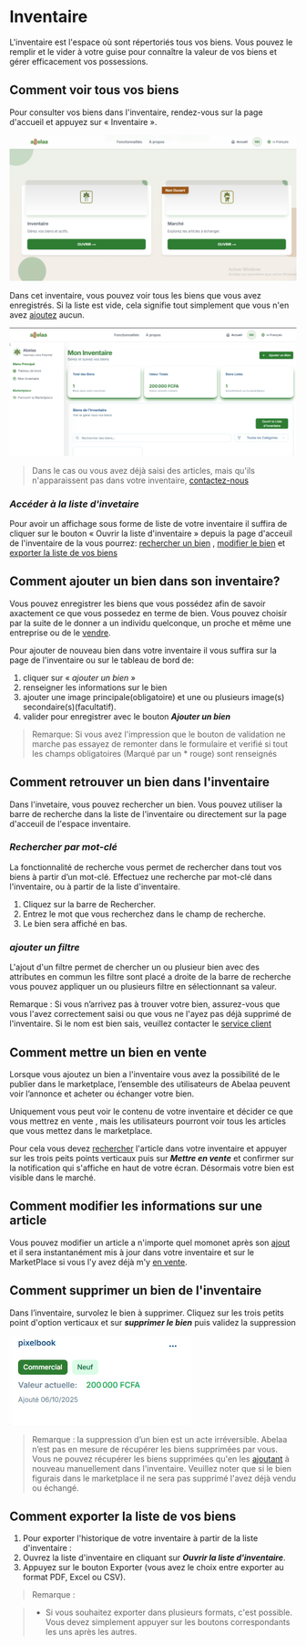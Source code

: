 # Inventaire

L'inventaire est l'espace où sont répertoriés tous vos biens. Vous pouvez le remplir et le vider à votre guise pour connaître la valeur de vos biens et gérer efficacement vos possessions.

## Comment voir tous vos biens

Pour consulter vos biens dans l'inventaire, rendez-vous sur la page d'accueil et appuyez sur « Inventaire ».

![Alt text](../assets/img/accueil.png " Page d'acceuil")

Dans cet inventaire, vous pouvez voir tous les biens que vous avez enregistrés. Si la liste est vide, cela signifie tout simplement que vous n'en avez [ajoutez](#comment-ajouter-un-bien-dans-son-inventaire) aucun.

![Alt text](../assets/img/inventor.png " Page d'acceuil de l'inventaire")

> Dans le cas ou vous avez déjà saisi des articles, mais qu'ils n'apparaissent pas dans votre inventaire, [contactez-nous](https://wa.me/+237698778055)

### *Accéder à la liste d'invetaire*

Pour avoir un affichage sous forme de liste de votre inventaire il suffira de cliquer sur le bouton « Ouvrir la liste d'inventaire » depuis la page d'acceuil de l'inventaire de la vous pourrez: [rechercher un bien](#retrouver-un-bien-dans-linventaire) , [modifier le bien](#modifier-un-article) et [exporter la liste de vos biens](#exporter-la-liste-de-vos-biens)

## Comment ajouter un bien dans son inventaire?

Vous pouvez enregistrer les biens que vous possédez afin de savoir axactement ce que vous possedez en terme de bien.
Vous pouvez choisir par la suite de le donner a un individu quelconque, un proche et même une entreprise ou de le [vendre](#comment-mettre-un-bien-en-vente).

Pour ajouter de nouveau bien dans votre inventaire il vous suffira sur la page de l'inventaire ou sur le tableau de bord de:

1. cliquer sur « *ajouter un bien* »
2. renseigner  les informations sur le bien
3. ajouter une image principale(obligatoire) et une ou plusieurs image(s) secondaire(s)(facultatif).
4. valider pour enregistrer avec le bouton ***Ajouter un bien***

> Remarque: Si vous avez l'impression que le bouton de validation ne marche pas essayez de remonter dans le formulaire et verifié si tout les champs obligatoires (Marqué par un * rouge) sont renseignés


## Comment retrouver un bien dans l'inventaire 

Dans l'invetaire, vous pouvez rechercher un bien. Vous pouvez utiliser la barre de recherche dans la liste de l'inventaire ou directement sur la page d'acceuil de l'espace inventaire.

### *Rechercher par mot-clé*

La fonctionnalité de recherche vous permet de rechercher dans tout vos biens à partir d’un mot-clé. Effectuez une recherche par mot-clé dans l'inventaire, ou à partir de la liste d'inventaire.

1. Cliquez sur la barre de Rechercher.
2. Entrez le mot que vous recherchez dans le champ de recherche.
3. Le bien sera affiché en bas.

### *ajouter un filtre*

L'ajout d'un filtre permet de chercher un ou plusieur bien avec des attributes en commun les filtre sont placé a droite de la barre de recherche vous pouvez appliquer un ou plusieurs filtre en sélectionnant sa valeur.

Remarque : Si vous n’arrivez pas à trouver votre bien, assurez-vous que vous l'avez correctement saisi ou que vous ne l'ayez pas déjà supprimé de l'inventaire. Si le nom est bien sais, veuillez contacter le [service client](https://wa.me/+237698778055)

## Comment mettre un bien en vente

Lorsque vous ajoutez un bien a l'inventaire vous avez la possibilité de le publier dans le marketplace, l’ensemble des utilisateurs de Abelaa peuvent voir l’annonce et acheter ou échanger votre bien.

Uniquement vous peut voir le contenu de votre inventaire et décider ce que vous mettrez en vente , mais les utilisateurs pourront voir tous les articles que vous mettez dans le marketplace.

Pour cela vous devez [rechercher](#comment-retrouver-un-bien-dans-linventaire) l'article dans votre inventaire et appuyer sur les trois peits points verticaux puis sur ***Mettre en vente*** et confirmer sur la notification qui s'affiche en haut de votre écran. Désormais votre bien est visible dans le marché.

## Comment modifier les informations sur une article

Vous pouvez modifier un article a n'importe quel momonet après son [ajout](#comment-ajouter-un-bien-dans-son-inventaire) et il sera instantanément mis à jour dans votre inventaire et sur le MarketPlace si vous l'y avez déjà m'y [en vente](#comment-mettre-un-bien-en-vente). 

## Comment supprimer un bien de l'inventaire

Dans l’inventaire, survolez le bien à supprimer.
Cliquez sur les trois petits point d'option verticaux et sur ***supprimer le bien*** puis validez la suppression

![alt text](../assets/img/item.png)

> Remarque : la suppression d’un bien est un acte irréversible. Abelaa n’est pas en mesure de récupérer les biens supprimées par vous. Vous ne pouvez récupérer les biens supprimées qu'en les [ajoutant](#comment-ajouter-un-bien-dans-son-inventaire) à nouveau manuellement dans l'inventaire. Veuillez noter que si le bien figurais dans le marketplace il ne sera pas supprimé l'avez déjà vendu ou échangé.

## Comment exporter la liste de vos biens

1. Pour exporter l'historique de votre inventaire à partir de la liste d'inventaire :
2. Ouvrez la liste d'inventaire en cliquant sur ***Ouvrir la liste d'inventaire***.
3. Appuyez sur le bouton Exporter (vous avez le choix entre exporter au format PDF, Excel ou CSV).

> Remarque :

> - Si vous souhaitez exporter dans plusieurs formats, c'est possible. Vous devez simplement appuyer sur les boutons correspondants les uns après les autres.